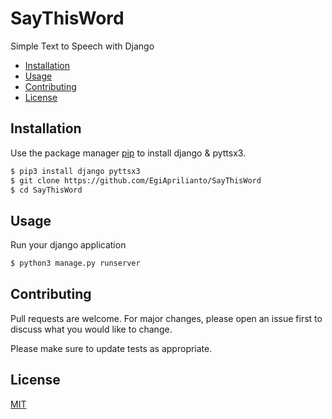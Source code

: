 # SayThisWord

Simple Text to Speech with Django

- [Installation](#installation)
- [Usage](#usage)
- [Contributing](#contributing)
- [License](#license)

## Installation

Use the package manager [pip](https://pip.pypa.io/en/stable/) to install django & pyttsx3.

```bash
$ pip3 install django pyttsx3
$ git clone https://github.com/EgiAprilianto/SayThisWord
$ cd SayThisWord  
```

## Usage
Run your django application
```bash
$ python3 manage.py runserver
```

## Contributing
Pull requests are welcome. For major changes, please open an issue first to discuss what you would like to change.

Please make sure to update tests as appropriate.

## License
[MIT](https://choosealicense.com/licenses/mit/)
